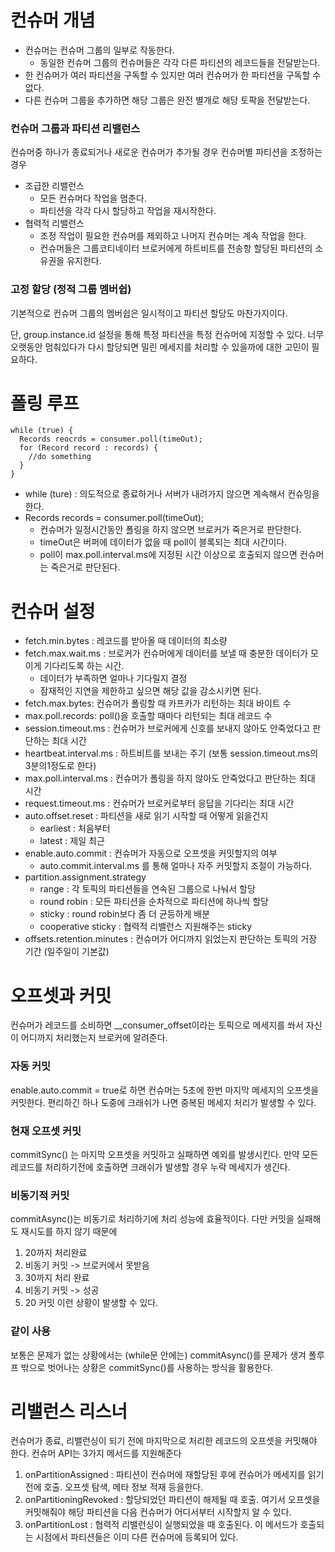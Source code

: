 # 컨슈머 개념
- 컨슈머는 컨슈머 그룹의 일부로 작동한다.
  - 동일한 컨슈머 그룹의 컨슈머들은 각각 다른 파티션의 레코드들을 전달받는다.
- 한 컨슈머가 여러 파티션을 구독할 수 있지만 여러 컨슈머가 한 파티션을 구독할 수 없다.
- 다른 컨슈머 그룹을 추가하면 해당 그룹은 완전 별개로 해당 토팍을 전달받는다.

### 컨슈머 그룹과 파티션 리밸런스
컨슈머중 하나가 종료되거나 새로운 컨슈머가 추가될 경우 컨슈머별 파티션을 조정하는 경우 
- 조급한 리밸런스
  - 모든 컨슈머다 작업을 멈춘다.
  - 파티션을 각각 다시 할당하고 작업을 재시작한다.
- 협력적 리밸런스
  - 조정 작업이 필요한 컨슈머를 제외하고 나머지 컨슈머는 계속 작업을 한다.
  - 컨슈머들은 그룹코티네이터 브로커에게 하트비트를 전송항 할당된 파티션의 소유권을 유지한다.

### 고정 할당 (정적 그룹 멤버쉽)
기본적으로 컨슈머 그룹의 멤버쉽은 일시적이고 파티션 할당도 마찬가지이다.

단, group.instance.id 설정을 통해 특정 파티션을 특정 컨슈머에 지정할 수 있다. 너무 오랫동안 멈춰있다가 다시 할당되면
밀린 메세지를 처리할 수 있을까에 대한 고민이 필요하다.

# 폴링 루프
```
while (true) {
  Records reocrds = consumer.poll(timeOut);
  for (Record record : records) {
    //do something
  }
}
```
- while (ture) : 의도적으로 종료하거나 서버가 내려가지 않으면 계속해서 컨슈밍을 한다.
- Records records = consumer.poll(timeOut);
  - 컨슈머가 일정시간동안 폴링을 하지 않으면 브로커가 죽은거로 판단한다.
  - timeOut은 버퍼에 데이터가 없을 때 poll이 블록되는 최대 시간이다.
  - poll이 max.poll.interval.ms에 지정된 시간 이상으로 호출되지 않으면 컨슈머는 죽은거로 판단된다.

  
# 컨슈머 설정
- fetch.min.bytes : 레코드를 받아올 때 데이터의 최소량
- fetch.max.wait.ms : 브로커가 컨슈머에게 데이터를 보낼 때 충분한 데이터가 모이게 기다리도록 하는 시간.
  - 데이터가 부족하면 얼마나 기다릴지 결정
  - 잠재적인 지연을 제한하고 싶으면 해당 값을 감소시키면 된다.
- fetch.max.bytes: 컨슈머가 폴링할 때 카프카가 리턴하는 최대 바이트 수
- max.poll.records: poll()을 호출할 때마다 리턴되는 최대 레코드 수
- session.timeout.ms : 컨슈머가 브로커에게 신호를 보내지 않아도 안죽었다고 판단하는 최대 시간
- heartbeat.interval.ms : 하트비트를 보내는 주기 (보통 session.timeout.ms의 3분의1정도로 한다)
- max.poll.interval.ms : 컨슈머가 폴링을 하지 않아도 안죽었다고 판단하는 최대 시간
- request.timeout.ms : 컨슈머가 브로커로부터 응답을 기다리는 최대 시간
- auto.offset.reset : 파티션을 새로 읽기 시작할 때 어떻게 읽을건지
  - earliest : 처음부터
  - latest : 제일 최근
- enable.auto.commit : 컨슈머가 자동으로 오프셋을 커밋할지의 여부
  - auto.commit.interval.ms 를 통해 얼마나 자주 커밋할지 조절이 가능하다.
- partition.assignment.strategy 
  - range : 각 토픽의 파티션들을 연속된 그룹으로 나눠서 할당
  - round robin : 모든 파티션을 순차적으로 파티션에 하나씩 할당
  - sticky : round robin보다 좀 더 균등하게 배분
  - cooperative sticky : 협력적 리밸런스 지원해주는 sticky
- offsets.retention.minutes : 컨슈머가 어디까지 읽었는지 판단하는 토픽의 거장 기간 (일주일이 기본값)

# 오프셋과 커밋
컨슈머가 레코드를 소비하면 __consumer_offset이라는 토픽으로 메세지를 쏴서 자신이 어디까지 처리했는지 브로커에 알려준다.

### 자동 커밋
enable.auto.commit = true로 하면 컨슈머는 5초에 한번 마지막 메세지의 오프셋을 커밋한다. 편리하긴 하나
도중에 크래쉬가 나면 중복된 메세지 처리가 발생할 수 있다.

### 현재 오프셋 커밋
commitSync() 는 마지막 오프셋을 커밋하고 실패하면 예외를 발생시킨다. 만약 모든 레코드를 처리하기전에 호출하면
크래쉬가 발생할 경우 누락 메세지가 생긴다.

### 비동기적 커밋
commitAsync()는 비동기로 처리하기에 처리 성능에 효율적이다. 다만 커밋을 실패해도 재시도를 하지 않기 때문에 
1. 20까지 처리완료
2. 비동기 커밋 -> 브로커에서 못받음
3. 30까지 처리 완료
4. 비동기 커밋 -> 성공
5. 20 커밋
이런 상황이 발생할 수 있다.

### 같이 사용
보통은 문제가 없는 상황에서는 (while문 안에는) commitAsync()를 문제가 생겨 폴루프 밖으로 벗어나는 상황은
commitSync()를 사용하는 방식을 활용한다.

# 리밸런스 리스너 
컨슈머가 종료, 리밸런싱이 되기 전에 마지막으로 처리한 레코드의 오프셋을 커밋해야 한다. 컨슈머 API는 3가지 메서드를 지원해준다
1. onPartitionAssigned : 파티션이 컨슈머에 재할당된 후에 컨슈머가 메세지를 읽기전에 호출. 오프셋 탐색, 메타 정보 적재 등을한다.
2. onPartitioningRevoked : 할당되었던 파티션이 해제될 때 호출. 여기서 오프셋을 커밋해줘야 해당 파티션을 다음 컨슈머가 어디서부터 시작할지 알 수 있다.
3. onPartitionLost : 협력적 리밸런싱이 실행되었을 때 호출된다. 이 메서드가 호출되는 시점에서 파티션들은 이미 다른 컨슈머에 등록되어 있다.



